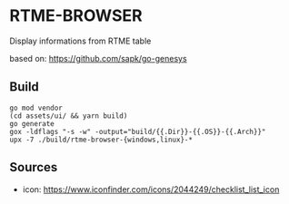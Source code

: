 # RTME-BROWSER

Display informations from RTME table

based on: https://github.com/sapk/go-genesys

## Build
```
go mod vendor
(cd assets/ui/ && yarn build)
go generate
gox -ldflags "-s -w" -output="build/{{.Dir}}-{{.OS}}-{{.Arch}}"
upx -7 ./build/rtme-browser-{windows,linux}-*
```

## Sources

 - icon: https://www.iconfinder.com/icons/2044249/checklist_list_icon 
